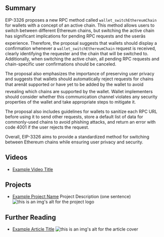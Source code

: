 ## Summary

EIP-3326 proposes a new RPC method called `wallet_switchEthereumChain` for wallets with a concept of an active chain. This method allows users to switch between different Ethereum chains, but switching the active chain has significant implications for pending RPC requests and the userâs experience. Therefore, the proposal suggests that wallets should display a confirmation whenever a `wallet_switchEthereumChain` request is received, clearly identifying the requester and the chain that will be switched to. Additionally, when switching the active chain, all pending RPC requests and chain-specific user confirmations should be canceled. 

The proposal also emphasizes the importance of preserving user privacy and suggests that wallets should automatically reject requests for chains that arenât supported or have yet to be added by the wallet to avoid revealing which chains are supported by the wallet. Wallet implementers should consider whether this communication channel violates any security properties of the wallet and take appropriate steps to mitigate it. 

The proposal also includes guidelines for wallets to sanitize each RPC URL before using it to send other requests, store a default list of data for commonly-used chains to avoid phishing attacks, and return an error with code 4001 if the user rejects the request. 

Overall, EIP-3326 aims to provide a standardized method for switching between Ethereum chains while ensuring user privacy and security.

## Videos

- [Example Video Title](https://www.youtube.com/watch?v=TDGq4aeevgY)

## Projects

- [Example Project Name](https://xxxx.xxx/xxxxx) Project Description (one sentence) ![this is an img's alt for the project logo](https://xxxx.xxx/project-logo.xxx)

## Further Reading

- [Example Article Title](https://xxxx.xxx/xxxxx) ![this is an img's alt for the article cover](https://xxxx.xxx/article-cover.xxx)
